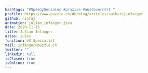 ```yaml
---
hashtags: "#SpeedyGonzales #präzise #ausdauernd\t "
profile: https://www.puzzle.ch/de/blog/articles/author/jinfanger
github: ninfaj
animation: julian_infanger.json
date: 2020-11-15
title: Julian Infanger
alias: Jules
function: UX Specialist
mail: infanger@puzzle.ch
twitter: ""
linkedin: null
isClosed: true
isOnline: true
---
```

